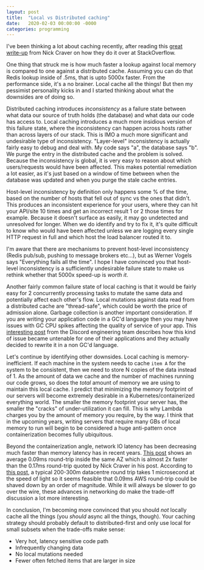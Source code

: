 ```yaml
---
layout: post
title:  "Local vs Distributed caching"
date:   2020-02-03 00:00:00 -0000
categories: programming
---
```


I've been thinking a lot about caching recently, after reading this [great write-up](https://nickcraver.com/blog/2019/08/06/stack-overflow-how-we-do-app-caching/) from Nick Craver on how they do it over at StackOverflow.

One thing that struck me is how much faster a lookup against local memory is compared to one against a distributed cache. Assuming you can do that Redis lookup inside of .5ms, that is upto 5000x faster. From the performance side, it's a no brainer. Local cache all the things! But then my pessimist personality kicks in and I started thinking about what the downsides are of doing so.

Distributed caching introduces *inconsistency* as a failure state between what data our source of truth holds (the database) and what data our code has access to. Local caching introduces a much more insidious version of this failure state, where the inconsistency can happen across hosts rather than across layers of our stack. This is IMO a much more significant and undesirable type of inconsistency. "Layer-level" inconsistency is actually fairly easy to debug and deal with. My code says "a", the database says "b". We purge the entry in the distributed cache and the problem is solved. Because the inconsistency is global, it is very easy to reason about which users/requests would have been affected. This makes potential remediation a lot easier, as it's just based on a window of time between when the database was updated and when you purge the stale cache entries.

Host-level inconsistency by definition only happens some % of the time, based on the number of hosts that fell out of sync vs the ones that didn't. This produces an inconsistent experience for your users, where they can hit your API/site 10 times and get an incorrect result 1 or 2 those times for example. Because it doesn't surface as easily, it may go undetected and unresolved for longer. When we do identify and try to fix it, it's quite difficult to know who would have been affected unless we are logging every single HTTP request in full and which host the load balancer routed it to.

I'm aware that there are mechanisms to prevent host-level inconsistency (Redis pub/sub, pushing to message brokers etc...), but as Werner Vogels says "Everything fails all the time". I hope I have convinced you that host-level inconsistency is a sufficiently undesirable failure state to make us rethink whether that 5000x speed-up is *worth it*.

Another fairly common failure state of local caching is that it would be fairly easy for 2 concurrently processing tasks to mutate the same data and potentially affect each other's flow. Local mutations against data read from a distributed cache are "thread-safe", which could be worth the price of admission alone. Garbage collection is another important consideration. If you are writing your application code in a GC'd language then you may have issues with GC CPU spikes affecting the quality of service of your app. This [interesting post](https://blog.discordapp.com/why-discord-is-switching-from-go-to-rust-a190bbca2b1f) from the Discord engineering team describes how this kind of issue became untenable for one of their applications and they actually decided to rewrite it in a non GC'd language.

Let's continue by identifying other downsides. Local caching is memory-inefficient. If each machine in the system needs to cache `item A` for the system to be consistent, then we need to store N copies of the data instead of 1. As the amount of data we cache and the number of machines running our code grows, so does the *total* amount of memory we are using to maintain this local cache. I predict that minimizing the memory footprint of our servers will become extremely desirable in a Kubernetes/containerized everything world. The smaller the memory footprint your server has, the smaller the "cracks" of under-utilization it can fill. This is why Lambda charges you by the amount of memory you require, by the way. I think that in the upcoming years, writing servers that require many GBs of local memory to run will begin to be considered a huge anti-pattern once containerization becomes fully ubiquitous.

Beyond the containerization angle, network IO latency has been decreasing much faster than memory latency has in recent years. [This post](https://richardimaoka.github.io/blog/network-latency-analysis-with-ping-aws/) shows an average 0.09ms round-trip inside the same AZ which is almost 2x faster than the 0.17ms round-trip quoted by Nick Craver in his post. According to [this post](https://cacm.acm.org/magazines/2017/4/215032-attack-of-the-killer-microseconds/fulltext), a typical 200-300m datacentre round trip takes 1 microsecond at the speed of light so it seems feasible that 0.09ms AWS round-trip could be shaved down by an order of magnitude. While it will always be slower to go over the wire, these advances in networking do make the trade-off discussion a lot more interesting.

In conclusion, I'm becoming more convinced that you should *not* locally cache all the things (you *should* async all the things, though). Your caching strategy should probably default to distributed-first and only use local for small subsets when the trade-offs make sense:

- Very hot, latency sensitive code path
- Infrequently changing data
- No local mutations needed
- Fewer often fetched items that are larger in size
